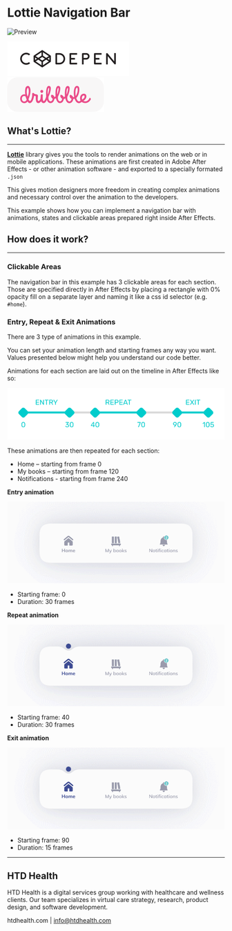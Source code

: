 # Lottie Navigation Bar

![Preview](readme/preview.gif)

[![CodePen](readme/codepen.svg)](https://codepen.io/htdhealth/pen/LYxvdvm)
[![Dribbble](readme/dribbble.svg)](https://dribbble.com/HTD)

## What's Lottie?
---

[**Lottie**](https://github.com/airbnb/lottie-web) library gives you the tools to render animations on the web or in mobile applications. These animations are first created in Adobe After Effects - or other animation software - and exported to a specially formated `.json`

This gives motion designers more freedom in creating complex animations and necessary control over the animation to the developers.

This example shows how you can implement a navigation bar with animations, states and clickable areas prepared right inside After Effects.

## How does it work?
---

### Clickable Areas
The navigation bar in this example has 3 clickable areas for each section. Those are specified directly in After Effects by placing a rectangle with 0% opacity fill on a separate layer and naming it like a css id selector (e.g. `#home`).

### Entry, Repeat & Exit Animations
There are 3 type of animations in this example.

You can set your animation length and starting frames any way you want. Values presented below might help you understand our code better.

Animations for each section are laid out on the timeline in After Effects like so:

![Animations](readme/animation.svg)

These animations are then repeated for each section:
- Home – starting from frame 0
- My books – starting from frame 120
- Notifications - starting from frame 240

**Entry animation**

![Entry](readme/entry.gif)

- Starting frame: 0
- Duration: 30 frames

**Repeat animation**

![Repeat](readme/repeat.gif)

- Starting frame: 40
- Duration: 30 frames

**Exit animation**

![Exit](readme/exit.gif)

- Starting frame: 90
- Duration: 15 frames

---
## HTD Health
HTD Health is a digital services group working with healthcare and wellness clients. Our team specializes in virtual care strategy, research, product design, and software development.

htdhealth.com | info@htdhealth.com